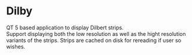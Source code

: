 Dilby
=====

QT 5 based  application to display Dilbert strips.  
Support displaying both the low resolution as well as the hight resolution variants of the strips. Strips are cached on disk for rereading if user so wishes.
